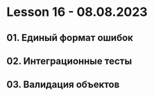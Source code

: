 # Lesson 16 - 08.08.2023

## 01. Единый формат ошибок
## 02. Интеграционные тесты
## 03. Валидация объектов